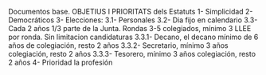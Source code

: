 Documentos base.
OBJETIUS I PRIORITATS dels Estatuts
1- Simplicidad
2- Democráticos
3- Elecciones:
3.1- Personales
3.2- Dia fijo en calendario
3.3- Cada 2 años 1/3 parte de la Junta. Rondas 3-5 colegiados, mínimo 3 LLEE por ronda. Sin limitacion candidaturas
3.3.1- Decano, el decano mínimo de 6 años de colegiación, resto 2 años
3.3.2- Secretario, mínimo 3 años colegiación, resto 2 años
3.3.3- Tesorero, mínimo 3 años colegiación, resto 2 años
4- Prioridad la profesión
